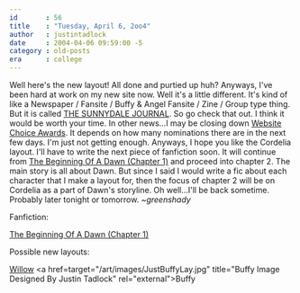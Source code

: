 ```yaml
---
id       : 56
title    : "Tuesday, April 6, 2oo4"
author   : justintadlock
date     : 2004-04-06 09:59:00 -5
category : old-posts
era      : college
---
```


Well here's the new layout!  All done and purtied up huh?  Anyways, I've been hard at work on my new site now.  Well it's a little different.  It's kind of like a Newspaper / Fansite / Buffy & Angel Fansite / Zine / Group type thing.  But it is called <a href="/thesunnydalejournal" title="The Sunnydale Journal" rel="external"> THE SUNNYDALE JOURNAL</a>.  So go check that out.  I think it would be worth your time.  In other news...I may be closing down <a href="/websitechoiceawards" title="Website Choice Awards" rel="external"> Website Choice Awards</a>.  It depends on how many nominations there are in the next few days.  I'm just not getting enough.  Anyways, I hope you like the Cordelia layout.  I'll have to write the next piece of fanfiction soon.  It will continue from <a href="/literature/fanfiction/TheBeginningOfADawn1.php" title="The Beginning Of A Dawn (Chapter 1) Fanfiction"> The Beginning Of A Dawn (Chapter 1)</a> and proceed into chapter 2.  The main story is all about Dawn.  But since I said I would write a fic about each character that I make a layout for, then the focus of chapter 2 will be on Cordelia as a part of Dawn's storyline.  Oh well...I'll be back sometime.  Probably later tonight or tomorrow.  <em> ~greenshady</em>

Fanfiction:

<a href="/literature/fanfiction/TheBeginningOfADawn1.php" title="The Beginning Of A Dawn (Chapter 1) Fanfiction"> The Beginning Of A Dawn (Chapter 1)</a>

Possible new layouts:

<a href="/art/images/WillowGridSunset.jpg" title="Willow Image Designed By Justin Tadlock" rel="external">Willow</a>
<a href=target="/art/images/JustBuffyLay.jpg" title="Buffy Image Designed By Justin Tadlock" rel="external">Buffy</a>

